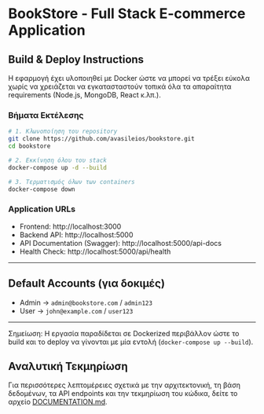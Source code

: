# BookStore - Full Stack E-commerce Application

## Build & Deploy Instructions

Η εφαρμογή έχει υλοποιηθεί με Docker ώστε να μπορεί να τρέξει εύκολα χωρίς να χρειάζεται να εγκατασταστούν τοπικά όλα τα απαραίτητα requirements (Node.js, MongoDB, React κ.λπ.).

### Βήματα Εκτέλεσης

```bash
# 1. Κλωνοποίηση του repository
git clone https://github.com/avasileios/bookstore.git
cd bookstore

# 2. Εκκίνηση όλου του stack
docker-compose up -d --build

# 3. Τερματισμός όλων των containers
docker-compose down
```

### Application URLs
- Frontend: http://localhost:3000  
- Backend API: http://localhost:5000  
- API Documentation (Swagger): http://localhost:5000/api-docs  
- Health Check: http://localhost:5000/api/health  

---

## Default Accounts (για δοκιμές)
- Admin → `admin@bookstore.com` / `admin123`  
- User → `john@example.com` / `user123`

---

Σημείωση: Η εργασία παραδίδεται σε Dockerized περιβάλλον ώστε το build και το deploy να γίνονται με μία εντολή (`docker-compose up --build`).

## Αναλυτική Τεκμηρίωση

Για περισσότερες λεπτομέρειες σχετικά με την αρχιτεκτονική, τη βάση δεδομένων, τα API endpoints και την τεκμηρίωση του κώδικα, δείτε το αρχείο [DOCUMENTATION.md](./DOCUMENTATION.md).

